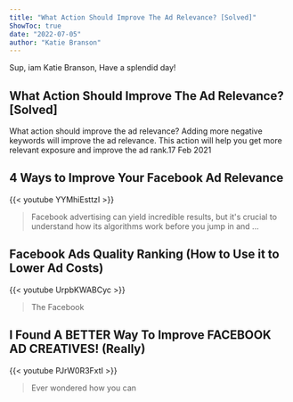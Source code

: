 ```yaml
---
title: "What Action Should Improve The Ad Relevance? [Solved]"
ShowToc: true 
date: "2022-07-05"
author: "Katie Branson" 
---
```


Sup, iam Katie Branson, Have a splendid day!
## What Action Should Improve The Ad Relevance? [Solved]
What action should improve the ad relevance? Adding more negative keywords will improve the ad relevance. This action will help you get more relevant exposure and improve the ad rank.17 Feb 2021

## 4 Ways to Improve Your Facebook Ad Relevance
{{< youtube YYMhiEsttzI >}}
>Facebook advertising can yield incredible results, but it's crucial to understand how its algorithms work before you jump in and ...

## Facebook Ads Quality Ranking (How to Use it to Lower Ad Costs)
{{< youtube UrpbKWABCyc >}}
>The Facebook 

## I Found A BETTER Way To Improve FACEBOOK AD CREATIVES! (Really)
{{< youtube PJrW0R3FxtI >}}
>Ever wondered how you can 

